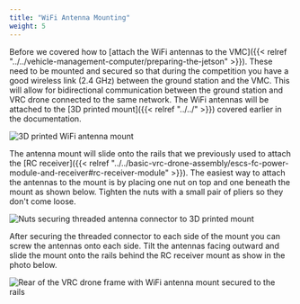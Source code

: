 ```yaml
---
title: "WiFi Antenna Mounting"
weight: 5
---
```


Before we covered how to
[attach the WiFi antennas to the VMC]({{< relref "../../vehicle-management-computer/preparing-the-jetson" >}}).
These need to be mounted and secured so that during the competition you have a good
wireless link (2.4 GHz) between the ground station and the VMC.
This will allow for bidirectional communication between the ground station
and VRC drone connected to the same network. The WiFi antennas will be attached to the
[3D printed mount]({{< relref "../../" >}})
covered earlier in the documentation.

![3D printed WiFi antenna mount](wifi_antenna_before_mounting.jpg)

The antenna mount will slide onto the rails that we previously used to attach the
[RC receiver]({{< relref "../../basic-vrc-drone-assembly/escs-fc-power-module-and-receiver#rc-receiver-module" >}}).
The easiest way to attach the antennas to the mount
is by placing one nut on top and one beneath the mount as shown below.
Tighten the nuts with a small pair of pliers so they don't come loose.

![Nuts securing threaded antenna connector to 3D printed mount](wifi_antenna_attach_to_3d_printed_mount.jpg)

After securing the threaded connector to each side of the mount you can screw
the antennas onto each side. Tilt the antennas facing outward and slide the
mount onto the rails behind the RC receiver mount as show in the photo below.

![Rear of the VRC drone frame with WiFi antenna mount secured to the rails](wifi_antenna_mounting_complete.jpg)



